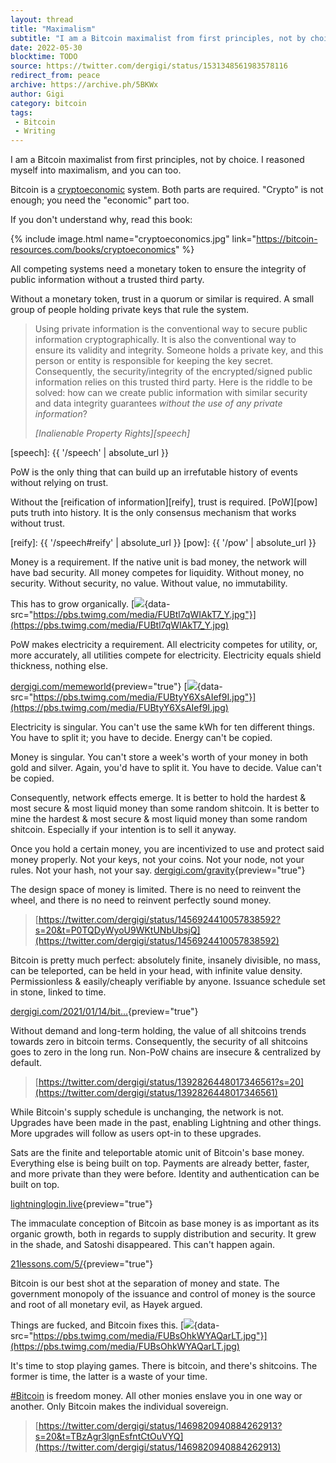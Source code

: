 ```yaml
---
layout: thread
title: "Maximalism"
subtitle: "I am a Bitcoin maximalist from first principles, not by choice. I reasoned myself into maximalism, and you can too."
date: 2022-05-30
blocktime: TODO
source: https://twitter.com/dergigi/status/1531348561983578116
redirect_from: peace
archive: https://archive.ph/5BKWx
author: Gigi
category: bitcoin
tags:
 - Bitcoin
 - Writing
---
```


I am a Bitcoin maximalist from first principles, not by choice. I reasoned myself into maximalism, and you can too. 

Bitcoin is a [cryptoeconomic] system. Both parts are required. "Crypto"
is not enough; you need the "economic" part too.

If you don't understand why, read this book:

{% include image.html name="cryptoeconomics.jpg" link="https://bitcoin-resources.com/books/cryptoeconomics" %}

[cryptoeconomic]: https://bitcoin-resources.com/books/cryptoeconomics

All competing systems need a monetary token to ensure the integrity of
public information without a trusted third party.

Without a monetary token, trust in a quorum or similar is required. A
small group of people holding private keys that rule the system.

> Using private information is the conventional way to secure public
> information cryptographically. It is also the conventional way to ensure
> its validity and integrity. Someone holds a private key, and this person
> or entity is responsible for keeping the key secret. Consequently, the
> security/integrity of the encrypted/signed public information relies on
> this trusted third party.
> Here is the riddle to be solved: how can we create public information
> with similar security and data integrity guarantees *without the use of
> any private information*?
>
> <cite>[Inalienable Property Rights][speech]</cite>

[speech]: {{ '/speech' | absolute_url }}

PoW is the only thing that can build up an irrefutable history of events
without relying on trust.

Without the [reification of information][reify], trust is required. [PoW][pow]
puts truth into history. It is the only consensus mechanism that works without
trust. 

[reify]: {{ '/speech#reify' | absolute_url }}
[pow]: {{ '/pow' | absolute_url }}

Money is a requirement. If the native unit is bad money, the network
will have bad security. All money competes for liquidity. Without money,
no security. Without security, no value. Without value, no immutability.

This has to grow organically.
[![](https://threadreaderapp.com/images/1px.png){data-src="https://pbs.twimg.com/media/FUBtl7qWIAkT7_Y.jpg"}](https://pbs.twimg.com/media/FUBtl7qWIAkT7_Y.jpg)

PoW makes electricity a requirement. All electricity competes for
utility, or, more accurately, all utilities compete for electricity.
Electricity equals shield thickness, nothing else.

[dergigi.com/memeworld](http://dergigi.com/memeworld){preview="true"}
[![](https://threadreaderapp.com/images/1px.png){data-src="https://pbs.twimg.com/media/FUBtyY6XsAIef9I.jpg"}](https://pbs.twimg.com/media/FUBtyY6XsAIef9I.jpg)

Electricity is singular. You can't use the same kWh for ten different
things. You have to split it; you have to decide. Energy can't be
copied.

Money is singular. You can't store a week's worth of your money in
both gold and silver. Again, you'd have to split it. You have to
decide. Value can't be copied. 

Consequently, network effects emerge. It is better to hold the hardest &
most secure & most liquid money than some random shitcoin. It is better
to mine the hardest & most secure & most liquid money than some random
shitcoin. Especially if your intention is to sell it anyway. 

Once you hold a certain money, you are incentivized to use and protect
said money properly. Not your keys, not your coins. Not your node, not
your rules. Not your hash, not your say.
[dergigi.com/gravity](http://dergigi.com/gravity){preview="true"} 

The design space of money is limited. There is no need to reinvent the
wheel, and there is no need to reinvent perfectly sound money.

> [https://twitter.com/dergigi/status/1456924410057838592?s=20&t=P0TQDyWyoU9WKtUNbUbsjQ](https://twitter.com/dergigi/status/1456924410057838592)



Bitcoin is pretty much perfect: absolutely finite, insanely divisible,
no mass, can be teleported, can be held in your head, with infinite
value density. Permissionless & easily/cheaply verifiable by anyone.
Issuance schedule set in stone, linked to time.

[dergigi.com/2021/01/14/bit...](https://dergigi.com/2021/01/14/bitcoin-is-time/){preview="true"}


Without demand and long-term holding, the value of all shitcoins trends
towards zero in bitcoin terms. Consequently, the security of all
shitcoins goes to zero in the long run. Non-PoW chains are insecure &
centralized by default.

> [https://twitter.com/dergigi/status/1392826448017346561?s=20](https://twitter.com/dergigi/status/1392826448017346561)



While Bitcoin's supply schedule is unchanging, the network is not.
Upgrades have been made in the past, enabling Lightning and other
things. More upgrades will follow as users opt-in to these upgrades. 

Sats are the finite and teleportable atomic unit of Bitcoin's base
money. Everything else is being built on top. Payments are already
better, faster, and more private than they were before. Identity and
authentication can be built on top.

[lightninglogin.live](https://lightninglogin.live/){preview="true"} 

The immaculate conception of Bitcoin as base money is as important as
its organic growth, both in regards to supply distribution and security.
It grew in the shade, and Satoshi disappeared. This can't happen again.

[21lessons.com/5/](http://21lessons.com/5/){preview="true"} 

Bitcoin is our best shot at the separation of money and state. The
government monopoly of the issuance and control of money is the source
and root of all monetary evil, as Hayek argued.

Things are fucked, and Bitcoin fixes this.
[![](https://threadreaderapp.com/images/1px.png){data-src="https://pbs.twimg.com/media/FUBsOhkWYAQarLT.jpg"}](https://pbs.twimg.com/media/FUBsOhkWYAQarLT.jpg)


It's time to stop playing games. There is bitcoin, and there's
shitcoins. The former is time, the latter is a waste of your time.

[#Bitcoin](https://threadreaderapp.com/hashtag/Bitcoin) is freedom
money. All other monies enslave you in one way or another. Only Bitcoin
makes the individual sovereign.

> [https://twitter.com/dergigi/status/1469820940884262913?s=20&t=TBzAgr3lgnEsfntCtOuVYQ](https://twitter.com/dergigi/status/1469820940884262913)
